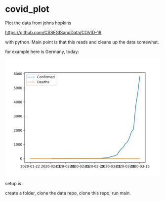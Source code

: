 # covid_plot

Plot the data from johns hopkins 

https://github.com/CSSEGISandData/COVID-19

with python. Main point is that this reads and cleans up the data somewhat.

for example here is Germany, today:

![smarttexthere](https://github.com/BMaxV/covid_plot/blob/master/plot.svg)

setup is : 

create a folder, clone the data repo, clone this repo, run main.
